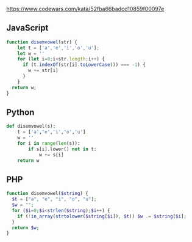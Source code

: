 https://www.codewars.com/kata/52fba66badcd10859f00097e

## JavaScript
```js
function disemvowel(str) {
    let t = ['a','e','i','o','u'];
    let w = ''
    for (let i=0;i<str.length;i++) {
      if (t.indexOf(str[i].toLowerCase()) === -1) {
        w += str[i]
      }   
    }
  return w;
}
```

## Python
```python
def disemvowel(s):
    t = ['a','e','i','o','u']
    w = ''
    for i in range(len(s)):
        if s[i].lower() not in t:
            w += s[i]
    return w
```

## PHP
```php
function disemvowel($string) {
  $t = ["a", "e", "i", "o", "u"];
  $w = "";
  for ($i=0;$i<strlen($string);$i++) {
    if (!in_array(strtolower($string[$i]), $t)) $w .= $string[$i];
  }
  return $w;
}
```